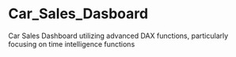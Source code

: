 # Car_Sales_Dasboard
Car Sales Dashboard utilizing advanced DAX functions, particularly focusing on time intelligence functions
